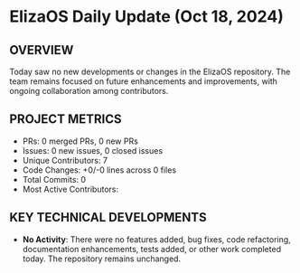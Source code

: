 # ElizaOS Daily Update (Oct 18, 2024)

## OVERVIEW 
Today saw no new developments or changes in the ElizaOS repository. The team remains focused on future enhancements and improvements, with ongoing collaboration among contributors.

## PROJECT METRICS
- PRs: 0 merged PRs, 0 new PRs
- Issues: 0 new issues, 0 closed issues
- Unique Contributors: 7
- Code Changes: +0/-0 lines across 0 files
- Total Commits: 0
- Most Active Contributors: 

## KEY TECHNICAL DEVELOPMENTS
- **No Activity**: There were no features added, bug fixes, code refactoring, documentation enhancements, tests added, or other work completed today. The repository remains unchanged.